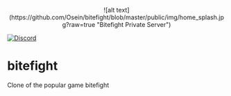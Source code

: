 <p align="center">![alt text](https://github.com/Osein/bitefight/blob/master/public/img/home_splash.jpg?raw=true "Bitefight Private Server")</p>


[![Discord](https://img.shields.io/discord/401039368678277131.svg?style=for-the-badge)](https://discord.gg/rg7Dbte)



# bitefight
Clone of the popular game bitefight

